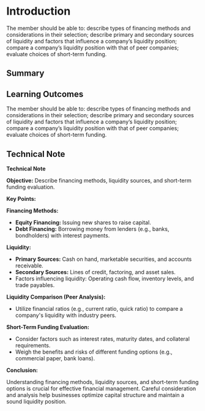 # Introduction

The member should be able to: describe types of financing methods and considerations in their selection; describe primary and secondary sources of liquidity and factors that influence a company’s liquidity position; compare a company’s liquidity position with that of peer companies; evaluate choices of short-term funding.

## Summary



## Learning Outcomes

The member should be able to: describe types of financing methods and considerations in their selection; describe primary and secondary sources of liquidity and factors that influence a company’s liquidity position; compare a company’s liquidity position with that of peer companies; evaluate choices of short-term funding.

## Technical Note

**Technical Note**

**Objective:** Describe financing methods, liquidity sources, and short-term funding evaluation.

**Key Points:**

**Financing Methods:**

* **Equity Financing:** Issuing new shares to raise capital.
* **Debt Financing:** Borrowing money from lenders (e.g., banks, bondholders) with interest payments.

**Liquidity:**

* **Primary Sources:** Cash on hand, marketable securities, and accounts receivable.
* **Secondary Sources:** Lines of credit, factoring, and asset sales.
* Factors influencing liquidity: Operating cash flow, inventory levels, and trade payables.

**Liquidity Comparison (Peer Analysis):**

* Utilize financial ratios (e.g., current ratio, quick ratio) to compare a company's liquidity with industry peers.

**Short-Term Funding Evaluation:**

* Consider factors such as interest rates, maturity dates, and collateral requirements.
* Weigh the benefits and risks of different funding options (e.g., commercial paper, bank loans).

**Conclusion:**

Understanding financing methods, liquidity sources, and short-term funding options is crucial for effective financial management. Careful consideration and analysis help businesses optimize capital structure and maintain a sound liquidity position.